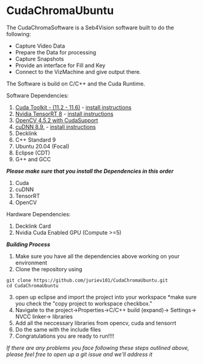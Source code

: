 # CudaChromaUbuntu

The CudaChromaSoftware is a Seb4Vision software built to do the following:
 
 * Capture Video Data
 * Prepare the Data for processing
 * Capture Snapshots
 * Provide an interface for Fill and Key
 * Connect to the VizMachine and give output there.

The Software is build on C/C++ and the Cuda Runtime.

Software Dependencies:
 1. [Cuda Toolkit - (11.2 - 11.6)](https://developer.nvidia.com/cuda-11-6-2-download-archive?target_os=Linux&target_arch=x86_64&Distribution=Ubuntu&target_version=20.04&target_type=deb_local)   - [install instructions](https://docs.nvidia.com/cuda/cuda-installation-guide-linux/index.html) 
 2. [Nvidia TensorRT 8](https://developer.nvidia.com/downloads/compute/machine-learning/tensorrt/secure/8.5.3/local_repos/nv-tensorrt-local-repo-ubuntu2004-8.5.3-cuda-11.8_1.0-1_amd64.deb) - [install instructions](https://docs.nvidia.com/deeplearning/tensorrt/install-guide/index.html)
 3. [OpenCV 4.5.2 with CudaSupport](https://gist.github.com/raulqf/f42c718a658cddc16f9df07ecc627be7)
 4. [cuDNN 8.9.](https://developer.nvidia.com/downloads/compute/cudnn/secure/8.9.1/local_installers/11.8/cudnn-local-repo-ubuntu2004-8.9.1.23_1.0-1_amd64.deb) - [install instructions](https://docs.nvidia.com/deeplearning/cudnn/install-guide/index.html)
 5. Decklink 
 6. C++ Standard 9
 7. Ubuntu 20.04 (Focal)
 8. Eclipse (CDT) 
 9. G++ and GCC

***Please make sure that you install the Dependencies in this order***
1. Cuda
2. cuDNN
3. TensorRT
4. OpenCV

Hardware Dependencies:
1. Decklink Card
2. Nvidia Cuda Enabled GPU (Compute >=5)

***Building Process***
1. Make sure you have all the dependencies above working on your environment
2. Clone the repository using
```
git clone https://github.com/juriev101/CudaChromaUbuntu.git 
cd CudaChromaUbuntu
```
3. open up eclipse and import the project into your workspace *make sure you check the "copy project to workspace checkbox."
4. Navigate to the project->Properties->C/C++ build (expand)-> Settings-> NVCC linker-> libraries
5. Add all the neccessary libraries from opencv, cuda and tensorrt
6. Do the same with the include files
7. Congratulations you are ready to run!!!! 


*If there are any problems you face following these steps outlined above, <br /> please feel free to open up a git issue and we'll address it*


